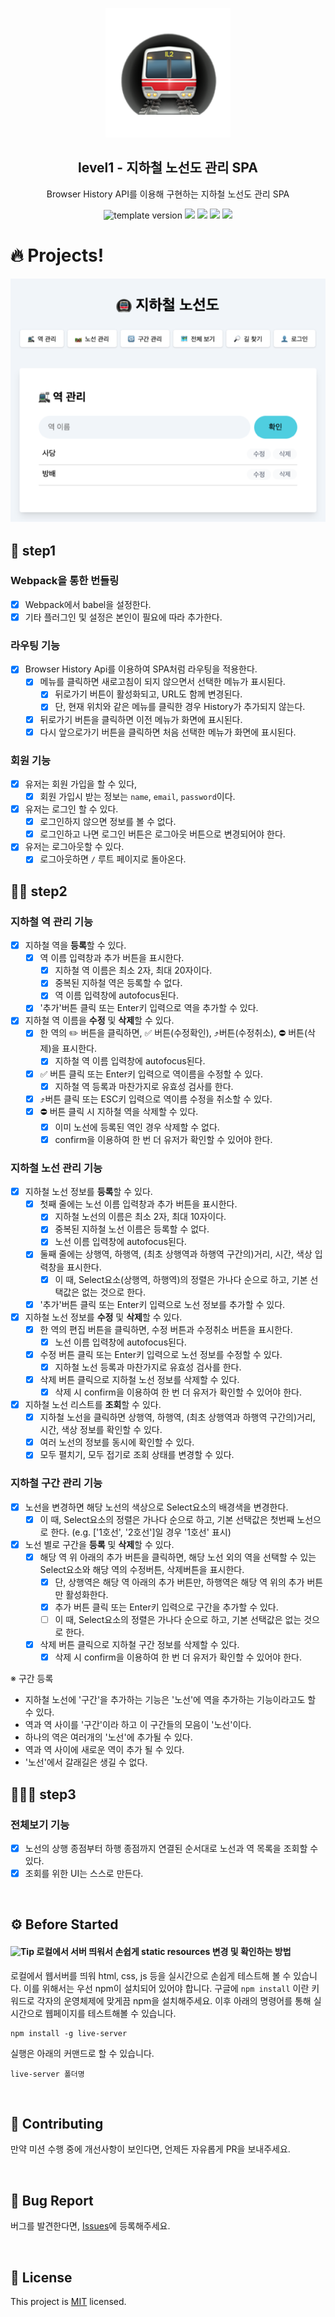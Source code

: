 <p align="middle" >
  <img width="200px;" src="./src/images/subway_emoji.png"/>
</p>
<h2 align="middle">level1 - 지하철 노선도 관리 SPA</h2>
<p align="middle">Browser History API를 이용해 구현하는 지하철 노선도 관리 SPA</p>
<p align="middle">
  <img src="https://img.shields.io/badge/version-1.0.0-blue?style=flat-square" alt="template version"/>
  <img src="https://img.shields.io/badge/language-html-red.svg?style=flat-square"/>
  <img src="https://img.shields.io/badge/language-css-blue.svg?style=flat-square"/>
  <img src="https://img.shields.io/badge/language-js-yellow.svg?style=flat-square"/>
  <img src="https://img.shields.io/badge/license-MIT-brightgreen.svg?style=flat-square"/>
</p>

# 🔥 Projects!

<p align="middle">
  <img src="./src/images/readme/subway_app_preview.png">
</p>

## 🎯 step1

### Webpack을 통한 번들링

- [x] Webpack에서 babel을 설정한다.
- [x] 기타 플러그인 및 설정은 본인이 필요에 따라 추가한다.

### 라우팅 기능

- [x] Browser History Api를 이용하여 SPA처럼 라우팅을 적용한다.
  - [x] 메뉴를 클릭하면 새로고침이 되지 않으면서 선택한 메뉴가 표시된다.
    - [x] 뒤로가기 버튼이 활성화되고, URL도 함께 변경된다.
    - [x] 단, 현재 위치와 같은 메뉴를 클릭한 경우 History가 추가되지 않는다.
  - [x] 뒤로가기 버튼을 클릭하면 이전 메뉴가 화면에 표시된다.
  - [x] 다시 앞으로가기 버튼을 클릭하면 처음 선택한 메뉴가 화면에 표시된다.

### 회원 기능

- [x] 유저는 회원 가입을 할 수 있다,
  - [x] 회원 가입시 받는 정보는 `name`, `email`, `password`이다.
- [x] 유저는 로그인 할 수 있다.
  - [x] 로그인하지 않으면 정보를 볼 수 없다.
  - [x] 로그인하고 나면 로그인 버튼은 로그아웃 버튼으로 변경되어야 한다.
- [x] 유저는 로그아웃할 수 있다.
  - [x] 로그아웃하면 `/` 루트 페이지로 돌아온다.

## 🎯🎯 step2

### 지하철 역 관리 기능

- [x] 지하철 역을 **등록**할 수 있다.
  - [x] 역 이름 입력창과 추가 버튼을 표시한다.
    - [x] 지하철 역 이름은 최소 2자, 최대 20자이다.
    - [x] 중복된 지하철 역은 등록할 수 없다.
    - [x] 역 이름 입력창에 autofocus된다.
  - [x] '추가'버튼 클릭 또는 Enter키 입력으로 역을 추가할 수 있다.
- [x] 지하철 역 이름을 **수정** 및 **삭제**할 수 있다.
  - [x] 한 역의 ✏️ 버튼을 클릭하면, ✅ 버튼(수정확인), ⤴️버튼(수정취소), ⛔️ 버튼(삭제)을 표시한다.
    - [x] 지하철 역 이름 입력창에 autofocus된다.
  - [x] ✅ 버튼 클릭 또는 Enter키 입력으로 역이름을 수정할 수 있다.
    - [x] 지하철 역 등록과 마찬가지로 유효성 검사를 한다.
  - [x] ⤴️버튼 클릭 또는 ESC키 입력으로 역이름 수정을 취소할 수 있다.
  - [x] ⛔️ 버튼 클릭 시 지하철 역을 삭제할 수 있다.
    - [x] 이미 노선에 등록된 역인 경우 삭제할 수 없다.
    - [x] confirm을 이용하여 한 번 더 유저가 확인할 수 있어야 한다.

### 지하철 노선 관리 기능

- [x] 지하철 노선 정보를 **등록**할 수 있다.
  - [x] 첫째 줄에는 노선 이름 입력창과 추가 버튼을 표시한다.
    - [x] 지하철 노선의 이름은 최소 2자, 최대 10자이다.
    - [x] 중복된 지하철 노선 이름은 등록할 수 없다.
    - [x] 노선 이름 입력창에 autofocus된다.
  - [x] 둘째 줄에는 상행역, 하행역, (최초 상행역과 하행역 구간의)거리, 시간, 색상 입력창을 표시한다.
    - [x] 이 때, Select요소(상행역, 하행역)의 정렬은 가나다 순으로 하고, 기본 선택값은 없는 것으로 한다.
  - [x] '추가'버튼 클릭 또는 Enter키 입력으로 노선 정보를 추가할 수 있다.
- [x] 지하철 노선 정보를 **수정** 및 **삭제**할 수 있다.
  - [x] 한 역의 편집 버튼을 클릭하면, 수정 버튼과 수정취소 버튼을 표시한다.
    - [x] 노선 이름 입력창에 autofocus된다.
  - [x] 수정 버튼 클릭 또는 Enter키 입력으로 노선 정보를 수정할 수 있다.
    - [x] 지하철 노선 등록과 마찬가지로 유효성 검사를 한다.
  - [x] 삭제 버튼 클릭으로 지하철 노선 정보를 삭제할 수 있다.
    - [x] 삭제 시 confirm을 이용하여 한 번 더 유저가 확인할 수 있어야 한다.
- [x] 지하철 노선 리스트를 **조회**할 수 있다.
  - [x] 지하철 노선을 클릭하면 상행역, 하행역, (최초 상행역과 하행역 구간의)거리, 시간, 색상 정보를 확인할 수 있다.
  - [x] 여러 노선의 정보를 동시에 확인할 수 있다.
  - [x] 모두 펼치기, 모두 접기로 조회 상태를 변경할 수 있다.

### 지하철 구간 관리 기능

- [x] 노선을 변경하면 해당 노선의 색상으로 Select요소의 배경색을 변경한다.
  - [x] 이 때, Select요소의 정렬은 가나다 순으로 하고, 기본 선택값은 첫번째 노선으로 한다. (e.g. ['1호선', '2호선']일 경우 '1호선' 표시)
- [x] 노선 별로 구간을 **등록** 및 **삭제**할 수 있다.
  - [x] 해당 역 위 아래의 추가 버튼을 클릭하면, 해당 노선 외의 역을 선택할 수 있는 Select요소와 해당 역의 수정버튼, 삭제버튼을 표시한다.
    - [x] 단, 상행역은 해당 역 아래의 추가 버튼만, 하행역은 해당 역 위의 추가 버튼만 활성화한다.
    - [x] 추가 버튼 클릭 또는 Enter키 입력으로 구간을 추가할 수 있다.
    - [ ] 이 때, Select요소의 정렬은 가나다 순으로 하고, 기본 선택값은 없는 것으로 한다.
  - [x] 삭제 버튼 클릭으로 지하철 구간 정보를 삭제할 수 있다.
    - [x] 삭제 시 confirm을 이용하여 한 번 더 유저가 확인할 수 있어야 한다.

※ 구간 등록

- 지하철 노선에 '구간'을 추가하는 기능은 '노선'에 역을 추가하는 기능이라고도 할 수 있다.
- 역과 역 사이를 '구간'이라 하고 이 구간들의 모음이 '노선'이다.
- 하나의 역은 여러개의 '노선'에 추가될 수 있다.
- 역과 역 사이에 새로운 역이 추가 될 수 있다.
- '노선'에서 갈래길은 생길 수 없다.

## 🎯🎯🎯 step3

### 전체보기 기능

- [x] 노선의 상행 종점부터 하행 종점까지 연결된 순서대로 노선과 역 목록을 조회할 수 있다.
- [x] 조회를 위한 UI는 스스로 만든다.

<br>

## ⚙️ Before Started

#### <img alt="Tip" src="https://img.shields.io/static/v1.svg?label=&message=Tip&style=flat-square&color=673ab8"> 로컬에서 서버 띄워서 손쉽게 static resources 변경 및 확인하는 방법

로컬에서 웹서버를 띄워 html, css, js 등을 실시간으로 손쉽게 테스트해 볼 수 있습니다. 이를 위해서는 우선 npm이 설치되어 있어야 합니다. 구글에 `npm install` 이란 키워드로 각자의 운영체제에 맞게끔 npm을 설치해주세요. 이후 아래의 명령어를 통해 실시간으로 웹페이지를 테스트해볼 수 있습니다.

```
npm install -g live-server
```

실행은 아래의 커맨드로 할 수 있습니다.

```
live-server 폴더명
```

<br>

## 👏 Contributing

만약 미션 수행 중에 개선사항이 보인다면, 언제든 자유롭게 PR을 보내주세요.

<br>

## 🐞 Bug Report

버그를 발견한다면, [Issues](https://github.com/woowacourse/javascript-subway/issues)에 등록해주세요.

<br>

## 📝 License

This project is [MIT](https://github.com/woowacourse/javascript-subway/blob/main/LICENSE) licensed.
